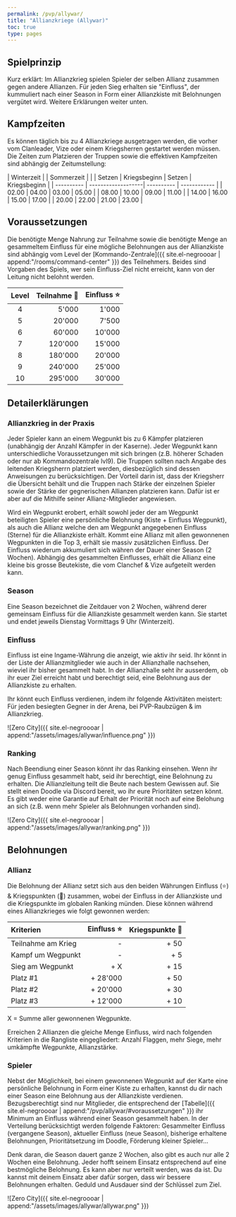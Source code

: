 ```yaml
---
permalink: /pvp/allywar/
title: "Allianzkriege (Allywar)"
toc: true
type: pages
---
```


## Spielprinzip

Kurz erklärt: Im Allianzkrieg spielen Spieler der selben Allianz zusammen gegen andere Allianzen. Für jeden Sieg erhalten sie "Einfluss", der kummuliert nach einer Season in Form einer Allianzkiste mit Belohnungen vergütet wird. Weitere Erklärungen weiter unten.


## Kampfzeiten

Es können täglich bis zu 4 Allianzkriege ausgetragen werden, die vorher vom Clanleader, Vize oder einem Kriegsherren gestartet werden müssen. Die Zeiten zum Platzieren der Truppen sowie die effektiven Kampfzeiten sind abhängig der Zeitumstellung:


| Winterzeit |                    | Sommerzeit |              |
| Setzen     | Kriegsbeginn       | Setzen     | Kriegsbeginn |
| ---------- | -------------------| ---------- | ------------ |
|  02.00     |  04.00             |  03.00     |  05.00       |
|  08.00     |  10.00             |  09.00     |  11.00       |
|  14.00     |  16.00             |  15.00     |  17.00       |
|  20.00     |  22.00             |  21.00     |  23.00       |



## Voraussetzungen

Die benötigte Menge Nahrung zur Teilnahme sowie die benötigte Menge an gesammeltem Einfluss für eine mögliche Belohnungen aus der Allianzkiste sind abhängig vom Level der [Kommando-Zentrale]({{ site.el-negroooar | append:"/rooms/command-center" }}) des Teilnehmers. Beides sind Vorgaben des Spiels, wer sein Einfluss-Ziel nicht erreicht, kann von der Leitung nicht belohnt werden.

| Level | Teilnahme :hamburger: | Einfluss :star: |
|:-----:| ---------------------:| ---------------:|
|   4   |                 5'000 |           1'000 |
|   5   |                20'000 |           7'500 |
|   6   |                60'000 |          10'000 |
|   7   |               120'000 |          15'000 |
|   8   |               180'000 |          20'000 |
|   9   |               240'000 |          25'000 |
|  10   |               295'000 |          30'000 |


## Detailerklärungen

### Allianzkrieg in der Praxis

Jeder Spieler kann an einem Wegpunkt bis zu 6 Kämpfer platzieren (unabhängig der Anzahl Kämpfer in der Kaserne). Jeder Wegpunkt kann unterschiedliche Voraussetzungen mit sich bringen (z.B. höherer Schaden oder nur ab Kommandozentrale lvl9). Die Truppen sollten nach Angabe des leitenden Kriegsherrn platziert werden, diesbezüglich sind dessen Anweisungen zu berücksichtigen. Der Vorteil darin ist, dass der Kriegsherr die Übersicht behält und die Truppen nach Stärke der einzelnen Spieler sowie der Stärke der gegnerischen Allianzen platzieren kann. Dafür ist er aber auf die Mithilfe seiner Allianz-Mitglieder angewiesen.  

Wird ein Wegpunkt erobert, erhält sowohl jeder der am Wegpunkt beteiligten Spieler eine persönliche Belohnung (Kiste + Einfluss Wegpunkt), als auch die Allianz welche den am Wegpunkt angegebenen Einfluss (Sterne) für die Allianzkiste erhält. Kommt eine Allianz mit allen gewonnenen Wegpunkten in die Top 3, erhält sie massiv zusätzlichen Einfluss. Der Einfluss wiederum akkumuliert sich währen der Dauer einer Season (2 Wochen). Abhängig des gesammelten Einflusses, erhält die Allianz eine kleine bis grosse Beutekiste, die vom Clanchef & Vize aufgeteilt werden kann.

### Season

Eine Season bezeichnet die Zeitdauer von 2 Wochen, während derer gemeinsam Einfluss für die Allianzkiste gesammelt werden kann. Sie startet und endet jeweils Dienstag Vormittags 9 Uhr (Winterzeit).

### Einfluss

Einfluss ist eine Ingame-Währung die anzeigt, wie aktiv ihr seid. Ihr könnt in der Liste der Allianzmitglieder wie auch in der Allianzhalle nachsehen, wieviel ihr bisher gesammelt habt. In der Allianzhalle seht ihr ausserdem, ob ihr euer Ziel erreicht habt und berechtigt seid, eine Belohnung aus der Allianzkiste zu erhalten.

Ihr könnt euch Einfluss verdienen, indem ihr folgende Aktivitäten meistert: Für jeden besiegten Gegner in der Arena, bei PVP-Raubzügen & im Allianzkrieg.

![Zero City]({{ site.el-negroooar | append:"/assets/images/allywar/influence.png" }})

### Ranking

Nach Beendiung einer Season könnt ihr das Ranking einsehen. Wenn ihr genug Einfluss gesammelt habt, seid ihr berechtigt, eine Belohnung zu erhalten. Die Allianzleitung teilt die Beute nach bestem Gewissen auf. Sie stellt einen Doodle via Discord bereit, wo ihr eure Prioritäten setzen könnt. Es gibt weder eine Garantie auf Erhalt der Priorität noch auf eine Belohung an sich (z.B. wenn mehr Spieler als Belohnungen vorhanden sind).

![Zero City]({{ site.el-negroooar | append:"/assets/images/allywar/ranking.png" }})



## Belohnungen

### Allianz

Die Belohnung der Allianz setzt sich aus den beiden Währungen Einfluss (:star:) & Kriegspunkten (:triangular_flag_on_post:) zusammen, wobei der Einfluss in der Allianzkiste und die Kriegspunkte im globalen Ranking münden. Diese können während eines Allianzkrieges wie folgt gewonnen werden:

| Kriterien    			  | Einfluss :star: | Kriegspunkte  :triangular_flag_on_post: |
|:------------------------| ---------------:| -----------------:|
| Teilnahme am Krieg      |        -        |              + 50 |
| Kampf um Wegpunkt       |        -        |              +  5 |
| Sieg am Wegpunkt        |        +      X |              + 15 |
| Platz #1      		  |        + 28'000 |              + 50 |
| Platz #2      		  |        + 20'000 |              + 30 |
| Platz #3      		  |        + 12'000 |              + 10 |

X = Summe aller gewonnenen Wegpunkte.

Erreichen 2 Allianzen die gleiche Menge Einfluss, wird nach folgenden Kriterien in die Rangliste eingegliedert: Anzahl Flaggen, mehr Siege, mehr umkämpfte Wegpunkte, Allianzstärke.


### Spieler

Nebst der Möglichkeit, bei einem gewonnenen Wegpunkt auf der Karte eine persönliche Belohnung in Form einer Kiste zu erhalten, kannst du dir nach einer Season eine Belohnung aus der Allianzkiste verdienen.
Bezugsberechtigt sind nur Mitglieder, die entsprechend der [Tabelle]({{ site.el-negroooar | append:"/pvp/allywar/#voraussetzungen" }}) ihr Minimum an Einfluss während einer Season gesammelt haben. In der Verteilung berücksichtigt werden folgende Faktoren: 
Gesammelter Einfluss (vergangene Season), aktueller Einfluss (neue Season), bisherige erhaltene Belohnungen, Prioritätsetzung im Doodle, Förderung kleiner Spieler...

Denk daran, die Season dauert ganze 2 Wochen, also gibt es auch nur alle 2 Wochen eine Belohnung. Jeder hofft seinem Einsatz entsprechend auf eine bestmögliche Belohnung. Es kann aber nur verteilt werden, was da ist. Du kannst mit deinem Einsatz aber dafür sorgen, dass wir bessere Belohnungen erhalten. Geduld und Ausdauer sind der Schlüssel zum Ziel.

![Zero City]({{ site.el-negroooar | append:"/assets/images/allywar/allywar.png" }})
